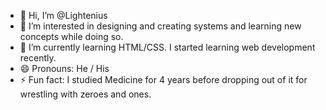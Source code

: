 - 👋 Hi, I’m @Lightenius
- 👀 I’m interested in designing and creating systems and learning new concepts while doing so.
- 🌱 I’m currently learning HTML/CSS. I started learning web development recently.
- 😄 Pronouns: He / His
- ⚡ Fun fact: I studied Medicine for 4 years before dropping out of it for wrestling with zeroes and ones.

